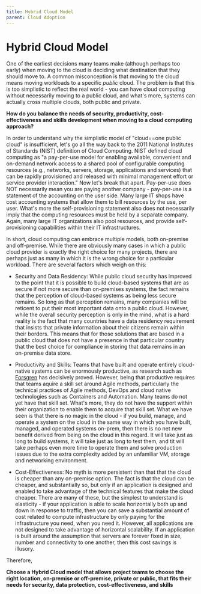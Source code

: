 ```yaml
---
title: Hybrid Cloud Model
parent: Cloud Adoption
---
```

# Hybrid Cloud Model

One of the earliest decisions many teams make (although perhaps too early) when moving to the cloud is deciding what destination that they should move to. A common misconception is that moving to the cloud means moving workloads to a specific *public* cloud.  The problem is that this is too simplistic to reflect the real world - you can have cloud computing without necessarily moving to a public cloud, and what's more, systems can actually cross multiple clouds, both public and private.

**How do you balance the needs of security, productivity, cost-effectiveness and skills development when moving to a cloud computing approach?**

In order to understand why the simplistic model of "cloud==one public cloud" is insufficient, let's go all the way back to the 2011 National Institutes of Standards (NIST) definition of Cloud Computing.  NIST defined cloud computing as "a pay-per-use model for enabling available, convenient and on-demand network access to a shared pool of configurable computing resources (e.g., networks, servers, storage, applications and services) that can be rapidly provisioned and released with minimal management effort or service provider interaction."  Now let's break that apart.  Pay-per-use does NOT necessarily mean you are paying another company - pay-per-use is a statement of the accounting on the user side.  Many large IT shops have cost accounting systems that allow them to bill resources by the use, per user.  What's more the self-provisioning statement also does not necessarily imply that the computing resources must be held by a separate company.  Again, many large IT organizations also pool resources, and provide self-provisioning capabilities within their IT infrastructures. 

In short, cloud computing can embrace multiple models, both on-premise and off-premise.  While there are obviously many cases in which a public cloud provider is exactly the right choice for many projects, there are perhaps just as many in which it is the wrong choice for a particular workload. There are several factors which weigh on this:

* Security and Data Residency:  While public cloud security has improved to the point that it is possible to build cloud-based systems that are as secure if not more secure than on-premises systems, the fact remains that the perception of cloud-based systems as being less secure remains.  So long as that perception remains, many companies will be reticent to put their most important data onto a public cloud.  However, while the overall security perception is only in the mind, what is a hard reality is the fact that many countries have a data residency requirement that insists that private information about their citizens remain within their borders.  This means that for those solutions that are based in a public cloud that does not have a presence in that particular country that the best choice for compliance in storing that data remains in an on-premise data store.

* Productivity and Skills:  Teams that have built and operate entirely cloud-native systems can be enormously productive, as research such as [Forsgren](https://www.amazon.com/Accelerate-Software-Performing-Technology-Organizations/dp/1942788339) has decisively proved.  However, being that productive requires that teams aquire a skill set around Agile methods, particularly the technical practices of Agile methods, DevOps and cloud native technologies such as Containers and Automation.  Many teams do not yet have that skill set.  What's more, they do not have the support within their organization to enable them to acquire that skill set.  What we have seen is that there is no magic in the cloud - if you build, manage, and operate a system on the cloud in the same way in which you have built, managed, and operated systems on-prem, then there is no net new benefit derived from being on the cloud in this regard.  It will take just as long to build systems, it will take just as long to test them, and tit will take perhaps even more time to operate them and solve production issues due to the extra complexity added by an unfamiliar VM, storage and networking environment.

* Cost-Effectiveness:  No myth is more persistent than that that the cloud is cheaper than any on-premise option.  The fact is that the cloud can be cheaper, and substantially so, but only if an application is designed and enabled to take advantage of the technical features that make the cloud cheaper.  There are many of these, but the simplest to understand is elasticity - if your application is able to scale horizontally both up and down in response to traffic, then you can save a substantial amount of cost related to compute infrastructure by only paying for the infrastructure you need, when you need it.  However, all applications are not designed to take advantage of horizontal scalability.  If an application is built around the assumption that servers are forever fixed in size, number and connectivity to one another, then this cost savings is illusory. 

Therefore,

**Choose a Hybrid Cloud model that allows project teams to choose the right location, on-premise or off-premise, private or public, that fits their needs for security, data protection, cost-effectiveness, and skills**



